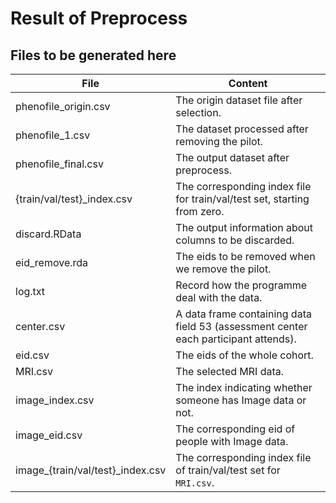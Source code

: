 # Result of Preprocess

## Files to be generated here

|File|Content|
|----|-------|
|phenofile_origin.csv|The origin dataset file after selection.|
|phenofile_1.csv| The dataset processed after removing the pilot.|
|phenofile_final.csv| The output dataset after preprocess.|
|{train/val/test}_index.csv|The corresponding index file for train/val/test set, starting from zero.|
|discard.RData|The output information about columns to be discarded.|
|eid_remove.rda|The eids to be removed when we remove the pilot.|
|log.txt| Record how the programme deal with the data. |
|center.csv| A data frame containing data field 53 (assessment center each participant attends).|
|eid.csv|The eids of the whole cohort.|
|MRI.csv|The selected MRI data.|
|image_index.csv|The index indicating whether someone has Image data or not.|
|image_eid.csv|The corresponding eid of people with Image data.|
|image_{train/val/test}_index.csv|The corresponding index file of train/val/test set for `MRI.csv`.|